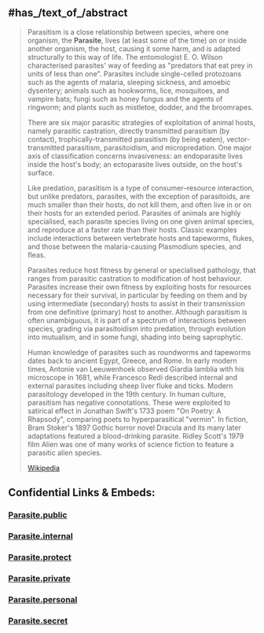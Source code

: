 
## #has_/text_of_/abstract 

> Parasitism is a close relationship between species, where one organism, the **Parasite**, lives (at least some of the time) on or inside another organism, the host, causing it some harm, and is adapted structurally to this way of life. The entomologist E. O. Wilson characterised parasites' way of feeding as "predators that eat prey in units of less than one". Parasites include single-celled protozoans such as the agents of malaria, sleeping sickness, and amoebic dysentery; animals such as hookworms, lice, mosquitoes, and vampire bats; fungi such as honey fungus and the agents of ringworm; and plants such as mistletoe, dodder, and the broomrapes.
>
> There are six major parasitic strategies of exploitation of animal hosts, namely parasitic castration, directly transmitted parasitism (by contact), trophically-transmitted parasitism (by being eaten), vector-transmitted parasitism, parasitoidism, and micropredation. One major axis of classification concerns invasiveness: an endoparasite lives inside the host's body; an ectoparasite lives outside, on the host's surface.
>
> Like predation, parasitism is a type of consumer–resource interaction, but unlike predators, parasites, with the exception of parasitoids, are much smaller than their hosts, do not kill them, and often live in or on their hosts for an extended period. Parasites of animals are highly specialised, each parasite species living on one given animal species, and reproduce at a faster rate than their hosts. Classic examples include interactions between vertebrate hosts and tapeworms, flukes, and those between the malaria-causing Plasmodium species, and fleas.
>
> Parasites reduce host fitness by general or specialised pathology, that ranges from parasitic castration to modification of host behaviour. Parasites increase their own fitness by exploiting hosts for resources necessary for their survival, in particular by feeding on them and by using intermediate (secondary) hosts to assist in their transmission from one definitive (primary) host to another. Although parasitism is often unambiguous, it is part of a spectrum of interactions between species, grading via parasitoidism into predation, through evolution into mutualism, and in some fungi, shading into being saprophytic.
>
> Human knowledge of parasites such as roundworms and tapeworms dates back to ancient Egypt, Greece, and Rome. In early modern times, Antonie van Leeuwenhoek observed Giardia lamblia with his microscope in 1681, while Francesco Redi described internal and external parasites including sheep liver fluke and ticks. Modern parasitology developed in the 19th century. In human culture, parasitism has negative connotations. These were exploited to satirical effect in Jonathan Swift's 1733 poem "On Poetry: A Rhapsody", comparing poets to hyperparasitical "vermin". In fiction, Bram Stoker's 1897 Gothic horror novel Dracula and its many later adaptations featured a blood-drinking parasite. Ridley Scott's 1979 film Alien was one of many works of science fiction to feature a parasitic alien species.
>
> [Wikipedia](https://en.wikipedia.org/wiki/Parasitism) 


## Confidential Links & Embeds: 

### [Parasite.public](/_public\bio/Parasite.public.md) 

### [Parasite.internal](/_internal\bio/Parasite.internal.md) 

### [Parasite.protect](/_protect\bio/Parasite.protect.md) 

### [Parasite.private](/_private\bio/Parasite.private.md) 

### [Parasite.personal](/_personal\bio/Parasite.personal.md) 

### [Parasite.secret](/_secret\bio/Parasite.secret.md)


